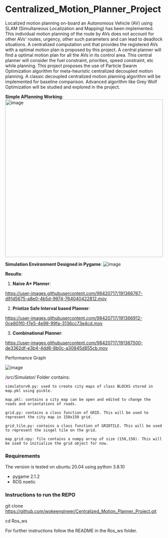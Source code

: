 # Centralized_Motion_Planner_Project
Localized motion planning on-board an Autonomous Vehicle (AV) using SLAM (Simultaneous Localization and Mapping) has been implemented. This individual motion planning of the route by AVs does not account for other AVs' routes, urgency, other such parameters and can lead to deadlock situations. A centralized computation unit that provides the registered AVs with a optimal motion plan is proposed by this project. A central planner will find a optimal motion plan for all the AVs in its control area. This central planner will consider the fuel constraint, priorities, speed constraint, etc while planning. This project proposes the use of Particle Swarm Optimization algorithm for meta-heuristic centralized decoupled motion planning. A classic decoupled centralized motion planning algorithm will be implemented for baseline comparison. Advanced algorithm like Grey Wolf Optimization will be studied and explored in the project.

__Simple APlanning Working__:                                                                                                             
<img width="504" alt="image" src="https://user-images.githubusercontent.com/98420717/191346375-0e4a4c9b-e24c-496e-a2a2-69d6da4a3c8b.png">

__Simulation Environment Designed in Pygame__:
![image](https://user-images.githubusercontent.com/98420717/191346472-04637c81-29c3-48f4-b8d8-687777a7669e.png)

__Results__:

1. __Naive A* Planner__: 

https://user-images.githubusercontent.com/98420717/191366767-d91d5675-a8e0-4b5d-9974-764040422812.mov

2. __Priotize Safe Interval based Planner__:

https://user-images.githubusercontent.com/98420717/191366912-0ce801f0-f7e5-4e99-99fa-3136cc73e4cd.mov

3. __Combinational Planner__:

https://user-images.githubusercontent.com/98420717/191367500-de3362df-e3b4-4dd6-8b0c-a30845d855cb.mov

Performance Graph

![image](https://user-images.githubusercontent.com/98420717/191367593-990f36b1-6d85-499d-9139-5ce5ac899bf3.png)







/src/Simulator/  Folder contains:

    simulatorv0.py: used to create city maps of class BLOCKS stored in map.pkl using pickle.
    
    map.pkl: contains a city map can be open and edited to change the roads and orientations of roads. 
    
    grid.py: contains a class function of GRID. This will be used to represent the city map in 150x150 grid.
    
    grid_tile.py: contains a class function of GRIDTILE. This will be used to represent the singel tile on the grid.
    
    map_grid.npy: file contains a numpy array of size (150,150). This will be used to initialize the grid object for now.
    
### Requirements
The version is tested on ubuntu 20.04 using python 3.8.10

* pygame 2.1.2
* ROS noetic

### Instructions to run the REPO

git clone https://github.com/wokeengineer/Centralized_Motion_Planner_Project.git

cd Ros_ws

For further instructions follow the README in the Ros_ws folder.
